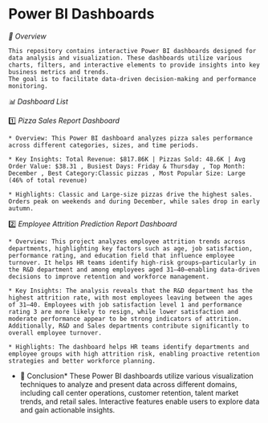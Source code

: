 #   Power BI Dashboards

*📌 Overview*

    This repository contains interactive Power BI dashboards designed for data analysis and visualization. These dashboards utilize various charts, filters, and interactive elements to provide insights into key business metrics and trends. 
    The goal is to facilitate data-driven decision-making and performance monitoring.

*📊 Dashboard List*

1️⃣ *Pizza Sales Report Dashboard*

    * Overview: This Power BI dashboard analyzes pizza sales performance across different categories, sizes, and time periods.
   
    * Key Insights: Total Revenue: $817.86K | Pizzas Sold: 48.6K | Avg Order Value: $38.31 , Busiest Days: Friday & Thursday , Top Month: December , Best Category:Classic pizzas , Most Popular Size: Large (46% of total revenue)
  
    * Highlights: Classic and Large-size pizzas drive the highest sales. Orders peak on weekends and during December, while sales drop in early autumn.

2️⃣  *Employee Attrition Prediction Report Dashboard*

    * Overview: This project analyzes employee attrition trends across departments, highlighting key factors such as age, job satisfaction, performance rating, and education field that influence employee turnover. It helps HR teams identify high-risk groups—particularly in the R&D department and among employees aged 31–40—enabling data-driven decisions to improve retention and workforce management.
    
    * Key Insights: The analysis reveals that the R&D department has the highest attrition rate, with most employees leaving between the ages of 31–40. Employees with job satisfaction level 1 and performance rating 3 are more likely to resign, while lower satisfaction and moderate performance appear to be strong indicators of attrition. Additionally, R&D and Sales departments contribute significantly to overall employee turnover.

    * Highlights: The dashboard helps HR teams identify departments and employee groups with high attrition risk, enabling proactive retention strategies and better workforce planning.

* 📜 Conclusion*
These Power BI dashboards utilize various visualization techniques to analyze and present data across different domains, including call center operations, customer retention, talent market trends, and retail sales. 
Interactive features enable users to explore data and gain actionable insights.
